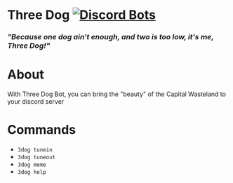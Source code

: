 # Three Dog [![Discord Bots](https://discordbots.org/api/widget/status/461602422192734228.svg)](https://discordbots.org/bot/461602422192734228)
### _"Because one dog ain't enough, and two is too low, it's me, Three Dog!"_

# About
With Three Dog Bot, you can bring the "beauty" of the Capital Wasteland to your discord server

# Commands
* `3dog tunein`
* `3dog tuneout`
* `3dog meme`
* `3dog help`
